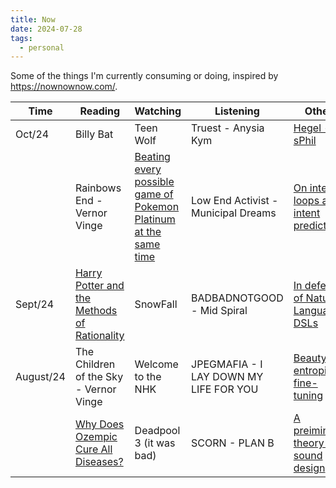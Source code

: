 ```yaml
---
title: Now
date: 2024-07-28
tags: 
  - personal
---
```


Some of the things I'm currently consuming or doing, inspired by <https://nownownow.com/>.

| Time      | Reading                                                                                                     | Watching                  | Listening                                        | Other  |
| --------- | -------                                                                                                     | --------                  | ---------                                        | -----  |
| Oct/24    | Billy Bat                                                                                                   | Teen Wolf                 | Truest - Anysia Kym                              | [Hegel - sPhil](https://sphil.xyz/hegel)       |
|           | Rainbows End - Vernor Vinge                                                                                 |   [Beating every possible game of Pokemon Platinum at the same time](https://youtu.be/jNMWkD5VsZ8?list=PLr5L7yMA7Luphspqj7NTnwaqMsLY0ZaIV)                       |                            Low End Activist - Municipal Dreams                       | [On intent loops and intent prediction](https://blog.mogery.me/intent-loops-prediction-and-compartmentalized-purpose/)     |
| Sept/24   | [Harry Potter and the Methods of Rationality](https://www.lesswrong.com/hpmor#EBuZhwCrYuJGp7ax4)            | SnowFall                  | BADBADNOTGOOD - Mid Spiral                       | [In defence of Natural Language DSLs](https://www.ettf.land/p/mysticism-101-or-in-defence-of-natural)       |
| August/24 | The Children of the Sky - Vernor Vinge                                                                      | Welcome to the NHK        | JPEGMAFIA - I LAY DOWN MY LIFE FOR YOU           | [Beauty as entropic fine-tuning](https://extramediumplease.substack.com/p/beauty-as-entropic-fine-tuning)       |
|           | [Why Does Ozempic Cure All Diseases?](https://www.astralcodexten.com/p/why-does-ozempic-cure-all-diseases)  | Deadpool 3 (it was bad)   | SCORN - PLAN B                                   | [A preiminary theory of sound design](https://nathan.ho.name/posts/sound-design-theory/)       |
